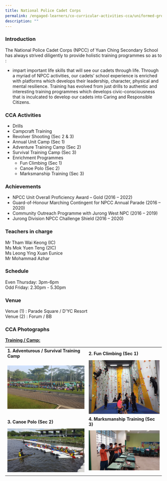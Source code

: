 ```yaml
---
title: National Police Cadet Corps
permalink: /engaged-learners/co-curricular-activities-cca/uniformed-groups/national-police-cadet-corps/
description: ""
---
```

### Introduction

The National Police Cadet Corps (NPCC) of Yuan Ching Secondary School has always strived diligently to provide holistic training programmes so as to :
*   impart important life skills that will see our cadets through life. Through a myriad of NPCC activities, our cadets’ school experience is enriched with platforms which develops their leadership, character, physical and mental resilience. Training has evolved from just drills to authentic and interesting training programmes which develops civic-consciousness that is inculcated to develop our cadets into Caring and Responsible Citizens.

### CCA Activities
*   Drills
*   Campcraft Training
*   Revolver Shooting (Sec 2 &amp; 3)
*   Annual Unit Camp (Sec 1)
*   Adventure Training Camp (Sec 2)
*   Survival Training Camp (Sec 3)
*   Enrichment Programmes
	*   Fun Climbing (Sec 1)
	*   Canoe Polo (Sec 2)
	*   Marksmanship Training (Sec 3)

### Achievements

*   NPCC Unit Overall Proficiency Award – Gold (2016 – 2022)
*   Guard-of-Honour Marching Contingent for NPCC Annual Parade (2016 – 2020)
*   Community Outreach Programme with Jurong West NPC (2016 – 2019)
*   Jurong Division NPCC Challenge Shield (2016 – 2020)

### Teachers in charge

Mr Tham Wai Keong (IC) <br>
Ms Mok Yuen Teng (2IC) <br>
Ms Leong Ying Xuan Eunice <br>
Mr Mohammad Azhar

### Schedule

Even Thursday: 3pm-6pm <br>
Odd Friday: 2.30pm - 5.30pm

### Venue

Venue (1) : Parade Square / D'YC Resort <br>
Venue (2) : Forum / BB

### CCA Photographs

<u><strong> Training / Camp: </strong></u>

| | | 
| -------- | -------- |
| **1. Adventurous / Survival Training Camp** | **2. Fun Climbing (Sec 1)** | 
| <img src="/images/NPCC-1.jpg" style="width:400px;"> | <img src="/images/NPCC-2.jpg" style="width:300px;"> | 
| **3. Canoe Polo (Sec 2)** | **4. Marksmanship Training (Sec 3)** |
| <img src="/images/NPCC-3.jpg" style="width:300px;"> | <img src="/images/NPCC-4.jpg" style="width:350px;"> |
| | |